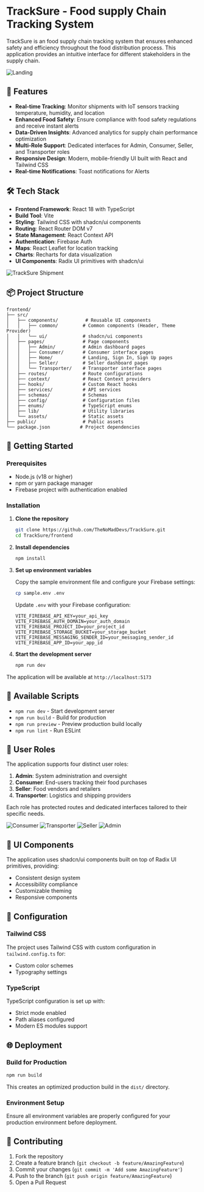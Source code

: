 # TrackSure - Food supply Chain Tracking System

TrackSure is an food supply chain tracking system that ensures enhanced safety and efficiency throughout the food distribution process. This application provides an intuitive interface for different stakeholders in the supply chain.

![Landing](https://github.com/user-attachments/assets/caa38878-ff97-43d8-ab53-e60fca9e9e4c)

## 🚀 Features

- **Real-time Tracking**: Monitor shipments with IoT sensors tracking temperature, humidity, and location
- **Enhanced Food Safety**: Ensure compliance with food safety regulations and receive instant alerts
- **Data-Driven Insights**: Advanced analytics for supply chain performance optimization
- **Multi-Role Support**: Dedicated interfaces for Admin, Consumer, Seller, and Transporter roles
- **Responsive Design**: Modern, mobile-friendly UI built with React and Tailwind CSS
- **Real-time Notifications**: Toast notifications for Alerts 

## 🛠️ Tech Stack

- **Frontend Framework**: React 18 with TypeScript
- **Build Tool**: Vite
- **Styling**: Tailwind CSS with shadcn/ui components
- **Routing**: React Router DOM v7
- **State Management**: React Context API
- **Authentication**: Firebase Auth
- **Maps**: React Leaflet for location tracking
- **Charts**: Recharts for data visualization
- **UI Components**: Radix UI primitives with shadcn/ui

![TrackSure Shipment](https://i.ibb.co/wvpkYwc/Track-Sure.jpg)

## 📦 Project Structure

```
frontend/
├── src/
│   ├── components/          # Reusable UI components
│   │   ├── common/         # Common components (Header, Theme Provider)
│   │   └── ui/             # shadcn/ui components
│   ├── pages/              # Page components
│   │   ├── Admin/          # Admin dashboard pages
│   │   ├── Consumer/       # Consumer interface pages
│   │   ├── Home/           # Landing, Sign In, Sign Up pages
│   │   ├── Seller/         # Seller dashboard pages
│   │   └── Transporter/    # Transporter interface pages
│   ├── routes/             # Route configurations
│   ├── context/            # React Context providers
│   ├── hooks/              # Custom React hooks
│   ├── services/           # API services
│   ├── schemas/            # Schemas  
│   ├── config/             # Configuration files
│   ├── enums/              # TypeScript enums
│   ├── lib/                # Utility libraries
│   └── assets/             # Static assets
├── public/                 # Public assets
└── package.json           # Project dependencies
```

## 🚀 Getting Started

### Prerequisites

- Node.js (v18 or higher)
- npm or yarn package manager
- Firebase project with authentication enabled

### Installation

1. **Clone the repository**
   ```bash
   git clone https://github.com/TheNoMadDevs/TrackSure.git
   cd TrackSure/frontend
   ```

2. **Install dependencies**
   ```bash
   npm install
   ```

3. **Set up environment variables**
   
   Copy the sample environment file and configure your Firebase settings:
   ```bash
   cp sample.env .env
   ```
   
   Update `.env` with your Firebase configuration:
   ```env
   VITE_FIREBASE_API_KEY=your_api_key
   VITE_FIREBASE_AUTH_DOMAIN=your_auth_domain
   VITE_FIREBASE_PROJECT_ID=your_project_id
   VITE_FIREBASE_STORAGE_BUCKET=your_storage_bucket
   VITE_FIREBASE_MESSAGING_SENDER_ID=your_messaging_sender_id
   VITE_FIREBASE_APP_ID=your_app_id
   ```

4. **Start the development server**
   ```bash
   npm run dev
   ```

The application will be available at `http://localhost:5173`

## 📜 Available Scripts

- `npm run dev` - Start development server
- `npm run build` - Build for production
- `npm run preview` - Preview production build locally
- `npm run lint` - Run ESLint

## 🔐 User Roles

The application supports four distinct user roles:

1. **Admin**: System administration and oversight
2. **Consumer**: End-users tracking their food purchases
3. **Seller**: Food vendors and retailers
4. **Transporter**: Logistics and shipping providers

Each role has protected routes and dedicated interfaces tailored to their specific needs.

![Consumer](https://github.com/user-attachments/assets/03f66390-8960-4138-8021-bfea06a6450c)
![Transporter](https://github.com/user-attachments/assets/81d53480-bbce-42f0-aa63-8bc72a05dc28)
![Seller](https://github.com/user-attachments/assets/ccd00913-45ff-4b5f-9d6b-252edd21d599)
![Admin](https://github.com/user-attachments/assets/4248c2e0-5dfe-4f50-b198-dc74a52cc0ae)


## 🎨 UI Components

The application uses shadcn/ui components built on top of Radix UI primitives, providing:

- Consistent design system
- Accessibility compliance
- Customizable theming
- Responsive components

## 🔧 Configuration

### Tailwind CSS
The project uses Tailwind CSS with custom configuration in `tailwind.config.ts` for:
- Custom color schemes
- Typography settings

### TypeScript
TypeScript configuration is set up with:
- Strict mode enabled
- Path aliases configured
- Modern ES modules support

## 🌐 Deployment

### Build for Production

```bash
npm run build
```

This creates an optimized production build in the `dist/` directory.

### Environment Setup

Ensure all environment variables are properly configured for your production environment before deployment.

## 🤝 Contributing

1. Fork the repository
2. Create a feature branch (`git checkout -b feature/AmazingFeature`)
3. Commit your changes (`git commit -m 'Add some AmazingFeature'`)
4. Push to the branch (`git push origin feature/AmazingFeature`)
5. Open a Pull Request
